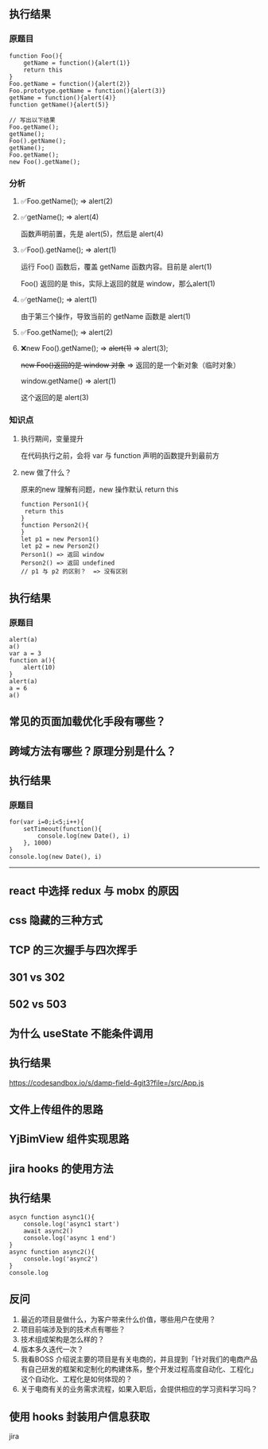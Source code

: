 ## 执行结果

### 原题目

```
function Foo(){
	getName = function(){alert(1)}
	return this
}
Foo.getName = function(){alert(2)}
Foo.prototype.getName = function(){alert(3)}
getName = function(){alert(4)}
function getName(){alert(5)}

// 写出以下结果
Foo.getName();
getName();
Foo().getName();
getName();
Foo.getName();
new Foo().getName();
```

### 分析

1. ✅Foo.getName(); => alert(2)

2. ✅getName(); => alert(4)

   函数声明前置，先是 alert(5)，然后是 alert(4)

3. ✅Foo().getName(); => alert(1)

   运行 Foo() 函数后，覆盖 getName 函数内容。目前是 alert(1)

   Foo() 返回的是 this，实际上返回的就是 window，那么alert(1)

4. ✅getName(); => alert(1)

   由于第三个操作，导致当前的 getName 函数是 alert(1)

5. ✅Foo.getName(); => alert(2)

6. ❌new Foo().getName(); => ~~alert(1)~~  => alert(3);

   ~~new Foo()返回的是 window 对象~~   => 返回的是一个新对象（临时对象）

   window.getName() => alert(1)

   这个返回的是 alert(3)

### 知识点

1. 执行期间，变量提升

   在代码执行之前，会将 var 与 function 声明的函数提升到最前方

2. new 做了什么？

   原来的new 理解有问题，new 操作默认 return this

   ```
   function Person1(){
   	return this
   }
   function Person2(){
   }
   let p1 = new Person1()
   let p2 = new Person2()
   Person1() => 返回 window
   Person2() => 返回 undefined
   // p1 与 p2 的区别？  => 没有区别
   ```





## 执行结果

### 原题目

```
alert(a)
a()
var a = 3
function a(){
	alert(10)
}
alert(a)
a = 6
a()
```



## 常见的页面加载优化手段有哪些？



## 跨域方法有哪些？原理分别是什么？

## 执行结果

### 原题目

```
for(var i=0;i<5;i++){
	setTimeout(function(){
		console.log(new Date(), i)
	}, 1000)
}
console.log(new Date(), i)
```



---

## react 中选择 redux 与 mobx 的原因

## css 隐藏的三种方式

## TCP 的三次握手与四次挥手

## 301 vs 302

## 502 vs 503

## 为什么 useState 不能条件调用

## 执行结果

https://codesandbox.io/s/damp-field-4git3?file=/src/App.js



## 文件上传组件的思路

## YjBimView 组件实现思路

## jira hooks 的使用方法

## 执行结果

```
asycn function async1(){
	console.log('async1 start')
	await async2()
	console.log('async 1 end')
}
async function async2(){
	console.log('async2')
}
console.log
```





## 反问

1. 最近的项目是做什么，为客户带来什么价值，哪些用户在使用？
2. 项目前端涉及到的技术点有哪些？
3. 技术组成架构是怎么样的？
4. 版本多久迭代一次？
5. 我看BOSS 介绍说主要的项目是有关电商的，并且提到「针对我们的电商产品有自己研发的框架和定制化的构建体系，整个开发过程高度自动化、工程化」这个自动化、工程化是如何体现的？
6. 关于电商有关的业务需求流程，如果入职后，会提供相应的学习资料学习吗？





## 使用 hooks 封装用户信息获取

jira 





